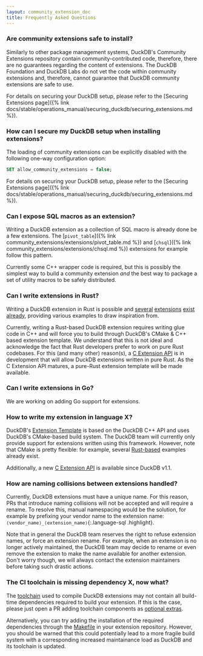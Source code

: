 ```yaml
---
layout: community_extension_doc
title: Frequently Asked Questions
---
```



<!-- Q&A entry -->

<div class="qa-wrap" markdown="1">

### Are community extensions safe to install?

<div class="answer" markdown="1">

Similarly to other package management systems, DuckDB's Community Extensions repository contain community-contributed code,
therefore, there are no guarantees regarding the content of extensions.
The DuckDB Foundation and DuckDB Labs do not vet the code within community extensions and, therefore, cannot guarantee that DuckDB community extensions are safe to use.

For details on securing your DuckDB setup, please refer to the [Securing Extensions page]({% link docs/stable/operations_manual/securing_duckdb/securing_extensions.md %}).
</div>

</div>

<!-- Q&A entry -->

<div class="qa-wrap" markdown="1">

### How can I secure my DuckDB setup when installing extensions?

<div class="answer" markdown="1">

The loading of community extensions can be explicitly disabled with the following one-way configuration option:

```sql
SET allow_community_extensions = false;
```

For details on securing your DuckDB setup, please refer to the [Securing Extensions page]({% link docs/stable/operations_manual/securing_duckdb/securing_extensions.md %}).
</div>

</div>

<!-- Q&A entry -->

<div class="qa-wrap" markdown="1">

### Can I expose SQL macros as an extension?

<div class="answer" markdown="1">

Writing a DuckDB extension as a collection of SQL macro is already done be a few extensions. The [`pivot_table`]({% link community_extensions/extensions/pivot_table.md %}) and [`chsql`]({% link community_extensions/extensions/chsql.md %}) extensions for example follow this pattern.

Currently some C++ wrapper code is required, but this is possibly the simplest way to build a community extension *and* the best way to package a set of utility macros to be safely distributed.

</div>

</div>

<!-- Q&A entry -->

<div class="qa-wrap" markdown="1">

### Can I write extensions in Rust?

<div class="answer" markdown="1">

Writing a DuckDB extension in Rust is possible and [several](https://github.com/duckdb/community-extensions/blob/main/extensions/crypto/description.yml) [extensions](https://github.com/duckdb/community-extensions/blob/main/extensions/evalexpr_rhai/description.yml) [exist](https://github.com/duckdb/community-extensions/blob/main/extensions/prql/description.yml) [already](https://github.com/duckdb/duckdb-delta),
providing various examples to draw inspiration from.

Currently, writing a Rust-based DuckDB extension requires writing glue code in C++ and will force you to build through DuckDB's CMake & C++ based extension template.
We understand that this is not ideal and acknowledge the fact that Rust developers prefer to work on pure Rust codebases. For this (and many other) reason(s), a [C Extension API](https://github.com/duckdb/duckdb/pull/12682) is
in development that will allow DuckDB extensions written in pure Rust. As the C Extension API matures, a pure-Rust extension template will be made available.

</div>

</div>

<!-- Q&A entry -->

<div class="qa-wrap" markdown="1">

### Can I write extensions in Go?

<div class="answer" markdown="1">

We are working on adding Go support for extensions.

</div>

</div>

<!-- Q&A entry -->

<div class="qa-wrap" markdown="1">

### How to write my extension in language X?

<div class="answer" markdown="1">

DuckDB's [Extension Template](https://github.com/duckdb/extension-template) is based on the DuckDB C++ API and uses DuckDB's CMake-based build system. The DuckDB team will currently only provide support for extensions written using this framework. However, note that CMake is pretty flexible: for example, several [Rust-based](#how-to-write-my-extension-in-rust) examples already exist.

Additionally, a new [C Extension API](https://github.com/duckdb/duckdb/pull/12682) is available since DuckDB v1.1.

</div>

</div>

<!-- Q&A entry -->

<div class="qa-wrap" markdown="1">

### How are naming collisions between extensions handled?

<div class="answer" markdown="1">

Currently, DuckDB extensions must have a unique name. For this reason, PRs that introduce naming collisions will not be accepted and will require
a rename. To resolve this, manual namespacing would be the solution, for example by prefixing your vendor name to the extension name: `⟨vendor_name⟩_⟨extension_name⟩`{:.language-sql .highlight}.

Note that in general the DuckDB team reserves the right to refuse extension names, or force an extension rename.
For example, when an extension is no longer actively maintained, the DuckDB team may decide to rename or even remove the extension to make the name available for another extension.
Don't worry though, we will always contact the extension maintainers before taking such drastic actions.

</div>

</div>

<!-- Q&A entry -->

<div class="qa-wrap" markdown="1">

### The CI toolchain is missing dependency X, now what?

<div class="answer" markdown="1">

The [toolchain](https://github.com/duckdb/extension-ci-tools) used to compile DuckDB extensions may not contain all build-time
dependencies required to build your extension. If this is the case, please just open a PR adding toolchain components as [optional extras](https://github.com/duckdb/extension-ci-tools/pull/53).

Alternatively, you can try adding the installation of the required dependencies through the [Makefile](https://github.com/duckdb/extension-template/blob/main/Makefile) in your extension repository.
However, you should be warned that this could potentially lead to a more fragile build system with a corresponding increased maintainance load as DuckDB and its toolchain is updated.

</div>

</div>
